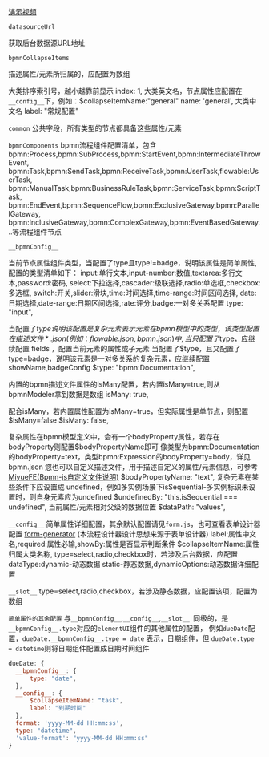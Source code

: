 [演示视频](http://118.190.100.3:8081/zjmzxfzhl/upload/complexDemo.mp4)

`datasourceUrl`

获取后台数据源URL地址



`bpmnCollapseItems`

描述属性/元素所归属的，应配置为数组

大类排序索引号，越小越靠前显示
index: 1,
大类英文名，节点属性应配置在 `__config__`下，例如：$collapseItemName:"general"
name: 'general',
大类中文名
label: "常规配置"



`common`
公共字段，所有类型的节点都具备这些属性/元素



`bpmnComponents`
bpmn流程组件配置清单，包含 
bpmn:Process,bpmn:SubProcess,bpmn:StartEvent,bpmn:IntermediateThrowEvent,
bpmn:Task,bpmn:SendTask,bpmn:ReceiveTask,bpmn:UserTask,flowable:UserTask,
bpmn:ManualTask,bpmn:BusinessRuleTask,bpmn:ServiceTask,bpmn:ScriptTask,
bpmn:EndEvent,bpmn:SequenceFlow,bpmn:ExclusiveGateway,bpmn:ParallelGateway,
bpmn:InclusiveGateway,bpmn:ComplexGateway,bpmn:EventBasedGateway...等流程组件节点



`__bpmnConfig__`

当前节点属性组件类型，当配置了type且type!=badge，说明该属性是简单属性,
配置的类型清单如下：
input:单行文本,input-number:数值,textarea:多行文本,password:密码,
select:下拉选择,cascader:级联选择,radio:单选框,checkbox:多选框,
switch:开关,slider:滑块,time:时间选择,time-range:时间区间选择,
date:日期选择,date-range:日期区间选择,rate:评分,badge:一对多关系配置
type: "input",

当配置了$type说明该配置是复杂元素
表示元素在bpmn模型中的类型，该类型配置在描述文件*.json(例如：flowable.json,bpmn.json)中,
当只配置了$type，应继续配置 fields ，配置当前元素的属性或子元素
当配置了$type，且又配置了 type=badge，说明该元素是一对多关系的复杂元素，应继续配置showName,badgeConfig
$type: "bpmn:Documentation", 

内置的bpmn描述文件属性的isMany配置，若内置isMany=true,则从bpmnModeler拿到数据是数组
isMany: true, 

配合isMany，若内置属性配置为isMany=true，但实际属性是单节点，则配置$isMany=false
$isMany: false,

复杂属性在bpmn模型定义中，会有一个bodyProperty属性，若存在bodyProperty则配置$bodyPropertyName即可
像类型为bpmn:Documentation的bodyProperty=text，类型bpmn:Expression的bodyProperty=body，详见bpmn.json
您也可以自定义描述文件，用于描述自定义的属性/元素信息，可参考 [MiyueFE(Bpmn-js自定义文件说明)](https://juejin.cn/post/6912331982701592590)
$bodyPropertyName: "text",
复杂元素在某些条件下应设置成 undefined，例如多实例场景下isSequential-多实例标识未设置时，则自身元素应为undefined
$undefinedBy: "this.isSequential === undefined",
当前属性/元素相对父级的数据位置
$dataPath: "values",



`__config__`
简单属性详细配置，其余默认配置请见`form.js`，也可查看表单设计器配置 [form-generator](https://gitee.com/mrhj/form-generator) (本流程设计器设计思想来源于表单设计器)
label:属性中文名,required:属性必输,showBy:属性是否显示判断条件
$collapseItemName:属性归属大类名称,
type=select,radio,checkbox时，若涉及后台数据，应配置 dataType:dynamic-动态数据 static-静态数据,dynamicOptions:动态数据详细配置



`__slot__`
type=select,radio,checkbox，若涉及静态数据，应配置该项，配置为数组



`简单属性的其余配置`
与`__bpmnConfig__`,`__config__`,`__slot__ `同级的，是`__bpmnConfig__.type`对应的`elementUI`组件的其他属性的配置，
例如`dueDate`配置，`dueDate.__bpmnConfig__.type = date` 表示，日期组件，但 `dueDate.type = datetime`则将日期组件配置成日期时间组件

```js
dueDate: {
  __bpmnConfig__: {
      type: "date",
  },
  __config__: {
      $collapseItemName: "task",
      label: "到期时间"
  },
  format: 'yyyy-MM-dd HH:mm:ss',
  type: "datetime",
  'value-format': "yyyy-MM-dd HH:mm:ss"
}
```